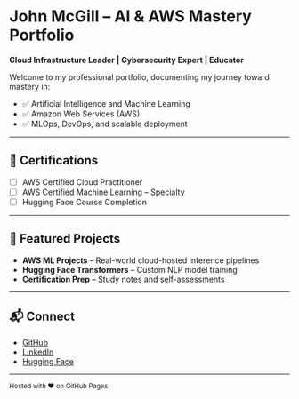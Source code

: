 # John McGill – AI & AWS Mastery Portfolio

**Cloud Infrastructure Leader | Cybersecurity Expert | Educator**

Welcome to my professional portfolio, documenting my journey toward mastery in:
- ✅ Artificial Intelligence and Machine Learning
- ✅ Amazon Web Services (AWS)
- ✅ MLOps, DevOps, and scalable deployment

---

## 📜 Certifications

- [ ] AWS Certified Cloud Practitioner
- [ ] AWS Certified Machine Learning – Specialty
- [ ] Hugging Face Course Completion

---

## 📂 Featured Projects

- **AWS ML Projects** – Real-world cloud-hosted inference pipelines
- **Hugging Face Transformers** – Custom NLP model training
- **Certification Prep** – Study notes and self-assessments

---

## 📬 Connect

- [GitHub](https://github.com/M4K0M4C)  
- [LinkedIn](https://www.linkedin.com/in/john-mcgill)
- [Hugging Face](https://huggingface.co/M4K0M4C)

---

<small>Hosted with ❤️ on GitHub Pages</small>
